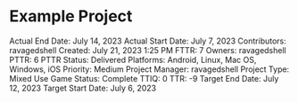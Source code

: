 # Example Project

Actual End Date: July 14, 2023
Actual Start Date: July 7, 2023
Contributors: ravagedshell
Created: July 21, 2023 1:25 PM
FTTR: 7
Owners: ravagedshell
PTTR: 6
PTTR Status: Delivered
Platforms: Android, Linux, Mac OS, Windows, iOS
Priority: Medium
Project Manager: ravagedshell
Project Type: Mixed Use Game
Status: Complete
TTIQ: 0
TTR: -9
Target End Date: July 12, 2023
Target Start Date: July 6, 2023